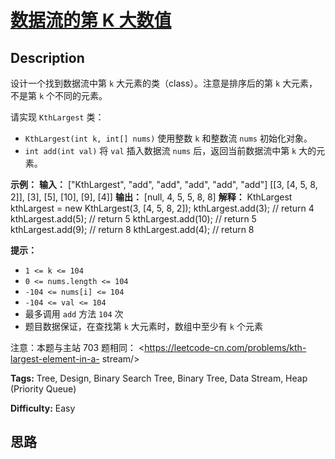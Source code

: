# [数据流的第 K 大数值][title]

## Description

设计一个找到数据流中第 `k` 大元素的类（class）。注意是排序后的第 `k` 大元素，不是第 `k` 个不同的元素。

请实现 `KthLargest` 类：

  * `KthLargest(int k, int[] nums)` 使用整数 `k` 和整数流 `nums` 初始化对象。
  * `int add(int val)` 将 `val` 插入数据流 `nums` 后，返回当前数据流中第 `k` 大的元素。



**示例：**
            **输入：**    ["KthLargest", "add", "add", "add", "add", "add"]    [[3, [4, 5, 8, 2]], [3], [5], [10], [9], [4]]    **输出：**    [null, 4, 5, 5, 8, 8]        **解释：**    KthLargest kthLargest = new KthLargest(3, [4, 5, 8, 2]);    kthLargest.add(3);   // return 4    kthLargest.add(5);   // return 5    kthLargest.add(10);  // return 5    kthLargest.add(9);   // return 8    kthLargest.add(4);   // return 8    



**提示：**

  * `1 <= k <= 104`
  * `0 <= nums.length <= 104`
  * `-104 <= nums[i] <= 104`
  * `-104 <= val <= 104`
  * 最多调用 `add` 方法 `104` 次
  * 题目数据保证，在查找第 `k` 大元素时，数组中至少有 `k` 个元素



注意：本题与主站 703 题相同： <https://leetcode-cn.com/problems/kth-largest-element-in-a-
stream/>


**Tags:** Tree, Design, Binary Search Tree, Binary Tree, Data Stream, Heap (Priority Queue)

**Difficulty:** Easy

## 思路

[title]: https://leetcode-cn.com/problems/jBjn9C
